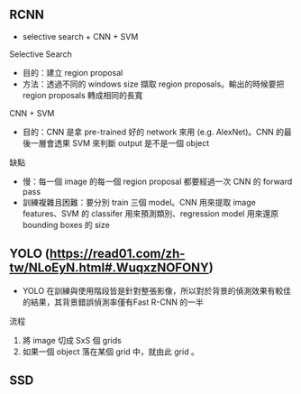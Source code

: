 ## RCNN
- selective search + CNN + SVM

Selective Search
- 目的：建立 region proposal
- 方法：透過不同的 windows size 擷取 region proposals。輸出的時候要把 region proposals 轉成相同的長寬

CNN + SVM
- 目的：CNN 是拿 pre-trained 好的 network 來用 (e.g. AlexNet)。CNN 的最後一層會透果 SVM 來判斷 output 是不是一個 object

缺點
- 慢：每一個 image 的每一個 region proposal 都要經過一次 CNN 的 forward pass
- 訓練複雜且困難：要分別 train 三個 model。CNN 用來提取 image features、SVM 的 classifer 用來預測類別、regression model 用來還原 bounding boxes 的 size

## YOLO (https://read01.com/zh-tw/NLoEyN.html#.WuqxzNOFONY)

- YOLO 在訓練與使用階段皆是針對整張影像，所以對於背景的偵測效果有較佳的結果，其背景錯誤偵測率僅有Fast R-CNN 的一半

流程
1. 將 image 切成 SxS 個 grids
2. 如果一個 object 落在某個 grid 中，就由此 grid 。

## SSD